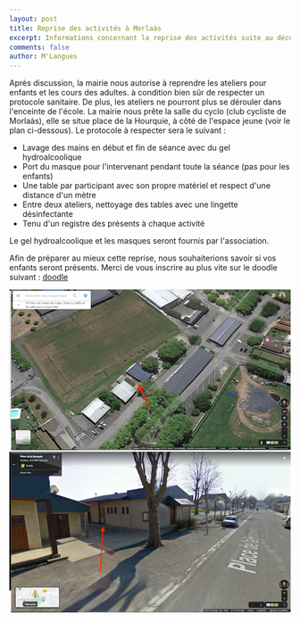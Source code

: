 ```yaml
---
layout: post
title: Reprise des activités à Morlaàs
excerpt: Informations concernant la reprise des activités suite au déconfinement
comments: false
author: M'Langues
---
```


Après discussion, la mairie nous autorise à reprendre les ateliers pour enfants
et les cours des adultes. 
à condition bien sûr de respecter un protocole sanitaire. De plus, les ateliers 
ne pourront plus se dérouler dans l'enceinte de l'école. La mairie nous prête la 
salle du cyclo (club cycliste de Morlaàs), elle se situe place de la Hourquie, à 
côté de l'espace jeune (voir le plan ci-dessous). Le protocole à respecter sera 
le suivant :

* Lavage des mains en début et fin de séance avec du gel hydroalcoolique
* Port du masque pour l'intervenant pendant toute la séance (pas pour les enfants)
* Une table par participant avec son propre matériel et respect d'une distance d'un mètre
* Entre deux ateliers, nettoyage des tables avec une lingette désinfectante 
* Tenu d'un registre des présents à chaque activité

Le gel hydroalcoolique et les masques seront fournis par l'association.

Afin de préparer au mieux cette reprise, nous souhaiterions savoir si vos 
enfants seront présents. Merci de vous inscrire au plus vite sur le doodle 
suivant : [doodle](https://doodle.com/poll/6ay33hr3gdeymq8x)

![cyclo1](/assets/img/cyclo1.png)
![cyclo2](/assets/img/cyclo2.png)


